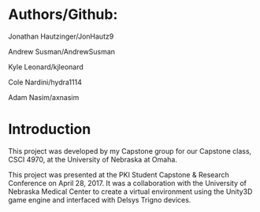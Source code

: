 # Authors/Github:

Jonathan Hautzinger/JonHautz9

Andrew Susman/AndrewSusman

Kyle Leonard/kjleonard

Cole Nardini/hydra1114

Adam Nasim/axnasim

# Introduction 

This project was developed by my Capstone group for our Capstone class, CSCI 4970, at the University of Nebraska at Omaha.

This project was presented at the PKI Student Capstone & Research Conference on April 28, 2017. It was a collaboration with the University of Nebraska Medical Center to create a virtual environment using the Unity3D game engine and interfaced with Delsys Trigno devices.
